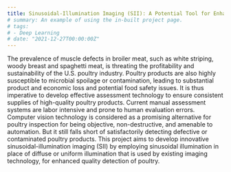 ```yaml
---
title: Sinusoidal-Illumination Imaging (SII): A Potential Tool for Enhanced Detection of Muscle Defects and Microbial Spoilage of Poultry
# summary: An example of using the in-built project page.
# tags:
# - Deep Learning
# date: "2021-12-27T00:00:00Z"
---
```

The prevalence of muscle defects in broiler meat, such as white striping, woody breast and spaghetti meat, is threating the profitability and sustainability of the U.S. poultry industry. Poultry products are also highly susceptible to microbial spoilage or contamination, leading to substantial product and economic loss and potential food safety issues. It is thus imperative to develop effective assessment technology to ensure consistent supplies of high-quality poultry products. Current manual assessment systems are labor intensive and prone to human evaluation errors. Computer vision technology is considered as a promising alternative for poultry inspection for being objective, non-destructive, and amenable to automation. But it still falls short of satisfactorily detecting defective or contaminated poultry products. This project aims to develop innovative sinusoidal-illumination imaging (SII) by employing sinusoidal illumination in place of diffuse or uniform illumination that is used by existing imaging technology, for enhanced quality detection of poultry.
